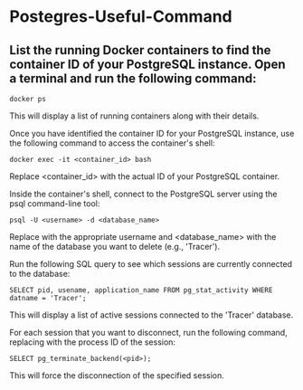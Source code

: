 # Postegres-Useful-Command


## List the running Docker containers to find the container ID of your PostgreSQL instance. Open a terminal and run the following command:

```
docker ps
```

This will display a list of running containers along with their details.

Once you have identified the container ID for your PostgreSQL instance, use the following command to access the container's shell:

```
docker exec -it <container_id> bash
```

Replace <container_id> with the actual ID of your PostgreSQL container.

Inside the container's shell, connect to the PostgreSQL server using the psql command-line tool:
```
psql -U <username> -d <database_name>
```

Replace <username> with the appropriate username and <database_name> with the name of the database you want to delete (e.g., 'Tracer').

Run the following SQL query to see which sessions are currently connected to the database:

```
SELECT pid, usename, application_name FROM pg_stat_activity WHERE datname = 'Tracer';
```
This will display a list of active sessions connected to the 'Tracer' database.

For each session that you want to disconnect, run the following command, replacing <pid> with the process ID of the session:
```
SELECT pg_terminate_backend(<pid>);
```

This will force the disconnection of the specified session.
